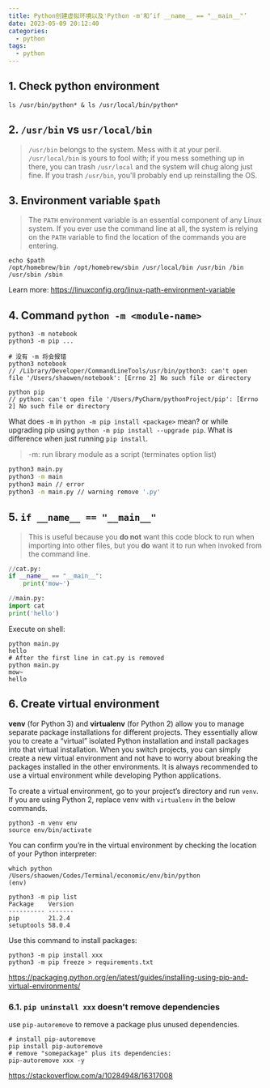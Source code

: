```yaml
---
title: Python创建虚拟环境以及'Python -m'和‘if __name__ == "__main__"’
date: 2023-05-09 20:12:40
categories:
  - python
tags:
  - python
---
```


## 1. Check python environment

```shell
ls /usr/bin/python* & ls /usr/local/bin/python*
```

## 2. `/usr/bin` vs `usr/local/bin`

> `/usr/bin` belongs to the system. Mess with it at your peril.
> `/usr/local/bin` is yours to fool with; if you mess something up in there, you can trash `/usr/local` and the system will chug along just fine. If you trash `/usr/bin`, you'll probably end up reinstalling the OS.

## 3. Environment variable `$path`

> The `PATH` environment variable is an essential component of any Linux system. If you ever use the command line at all, the system is relying on the `PATH` variable to find the location of the commands you are entering.

```shell
echo $path
/opt/homebrew/bin /opt/homebrew/sbin /usr/local/bin /usr/bin /bin /usr/sbin /sbin
```

Learn more: https://linuxconfig.org/linux-path-environment-variable

## 4. **Command `python -m <module-name>`**

```shell
python3 -m notebook
python3 -m pip ...

# 没有 -m 将会报错
python3 notebook
// /Library/Developer/CommandLineTools/usr/bin/python3: can't open file '/Users/shaowen/notebook': [Errno 2] No such file or directory

python pip 
// python: can't open file '/Users/PyCharm/pythonProject/pip': [Errno 2] No such file or directory
```

What does `-m` in `python -m pip install <package>` mean? or while upgrading pip using `python -m pip install --upgrade pip`. What is difference when just running `pip install`.

> -m: run library module as a script (terminates option list)

```bash
python3 main.py
python3 -m main
python3 main // error
python3 -m main.py // warning remove '.py'
```

## 5. **`if __name__ == "__main__"`**

> This is useful because you **do not** want this code block to run when importing into other files, but you **do** want it to run when invoked from the command line.

```python
//cat.py:
if __name__ == "__main__":
    print('mow~')

//main.py:
import cat
print('hello')
```

Execute on shell:
```shell
python main.py
hello
# After the first line in cat.py is removed
python main.py
mow~
hello
```

## 6. Create virtual environment

**venv** (for Python 3) and **virtualenv** (for Python 2) allow you to manage separate package installations for different projects. They essentially allow you to create a “virtual” isolated Python installation and install packages into that virtual installation. When you switch projects, you can simply create a new virtual environment and not have to worry about breaking the packages installed in the other environments. It is always recommended to use a virtual environment while developing Python applications.

To create a virtual environment, go to your project’s directory and run `venv`. If you are using Python 2, replace venv with `virtualenv` in the below commands.

```shell
python3 -m venv env
source env/bin/activate
```
You can confirm you’re in the virtual environment by checking the location of your Python interpreter:

```shell
which python
/Users/shaowen/Codes/Terminal/economic/env/bin/python
(env) 

python3 -m pip list
Package    Version
---------- -------
pip        21.2.4
setuptools 58.0.4
```

Use this command to install packages: 
```shell
python3 -m pip install xxx
python3 -m pip freeze > requirements.txt
```

https://packaging.python.org/en/latest/guides/installing-using-pip-and-virtual-environments/

### 6.1. `pip uninstall xxx` doesn't remove dependencies

use `pip-autoremove` to remove a package plus unused dependencies.
```shell
# install pip-autoremove
pip install pip-autoremove
# remove "somepackage" plus its dependencies:
pip-autoremove xxx -y
```

https://stackoverflow.com/a/10284948/16317008
